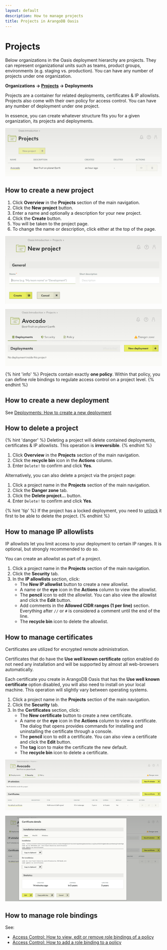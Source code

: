 ```yaml
---
layout: default
description: How to manage projects
title: Projects in ArangoDB Oasis
---
```

# Projects

Below organizations in the Oasis deployment hierarchy are projects. They can
represent organizational units such as teams, product groups, environments
(e.g. staging vs. production). You can have any number of projects under one
organization.

**Organizations → <u>Projects</u> → Deployments**

Projects are a container for related deployments, certificates & IP allowlists.
Projects also come with their own policy for access control. You can have any
number of deployment under one project.

In essence, you can create whatever structure fits you for a given organization,
its projects and deployments.

![Oasis Projects Overview](images/oasis-projects-overview.png)

## How to create a new project

1. Click __Overview__ in the __Projects__ section of the main navigation.
2. Click the __New project__ button.
3. Enter a name and optionally a description for your new project.
4. Click the __Create__ button.
5. You will be taken to the project page.
6. To change the name or description, click either at the top of the page.

![Oasis New Project](images/oasis-new-project.png)

![Oasis Project Summary](images/oasis-project.png)

{% hint 'info' %}
Projects contain exactly **one policy**. Within that policy, you can define
role bindings to regulate access control on a project level.
{% endhint %}

## How to create a new deployment

See [Deployments: How to create a new deployment](deployments.html#how-to-create-a-new-deployment)

## How to delete a project

{% hint 'danger' %}
Deleting a project will delete contained deployments, certificates & IP allowlists.
This operation is **irreversible**.
{% endhint %}

1. Click __Overview__ in the __Projects__ section of the main navigation.
2. Click the __recycle bin__ icon in the __Actions__ column.
3. Enter `Delete!` to confirm and click __Yes__.

Alternatively, you can also delete a project via the project page:

1. Click a project name in the __Projects__ section of the main navigation.
2. Click the __Danger zone__ tab.
3. Click the __Delete project...__ button.
4. Enter `Delete!` to confirm and click __Yes__.

{% hint 'tip' %}
If the project has a locked deployment, you need to [unlock](access-control.html#locked-resources)
it first to be able to delete the project.
{% endhint %}

## How to manage IP allowlists

IP allowlists let you limit access to your deployment to certain IP ranges.
It is optional, but strongly recommended to do so.

You can create an allowlist as part of a project.

1. Click a project name in the __Projects__ section of the main navigation.
2. Click the __Security__ tab.
3. In the __IP allowlists__ section, click:
   - The __New IP allowlist__ button to create a new allowlist.
   - A name or the __eye__ icon in the __Actions__ column to view the allowlist.
   - The __pencil__ icon to edit the allowlist.
     You can also view the allowlist and click the __Edit__ button.
   - Add comments in the __Allowed CIDR ranges (1 per line)__ section. 
     Everything after `//` or `#` is considered a comment until the end of the line.
   - The __recycle bin__ icon to delete the allowlist.

## How to manage certificates

Certificates are utilized for encrypted remote administration.

Certificates that do have the __Use well known certificate__ option enabled do
not need any installation and will be supported by almost all web-browsers
automatically.

Each certificate you create in ArangoDB Oasis that has the
__Use well known certificate__ option disabled, you will also need to install on
your local machine. This operation will slightly vary between operating systems.

1. Click a project name in the __Projects__ section of the main navigation.
2. Click the __Security__ tab.
3. In the __Certificates__ section, click:
   - The __New certificate__ button to create a new certificate.
   - A name or the __eye__ icon in the __Actions__ column to view a certificate.
     The dialog that opens provides commands for installing and uninstalling
     the certificate through a console.
   - The __pencil__ icon to edit a certificate.
     You can also view a certificate and click the __Edit__ button.
   - The __tag__ icon to make the certificate the new default.
   - The __recycle bin__ icon to delete a certificate.

![Oasis Certificates](images/oasis-cert-page-with-cert-present.png)

![Oasis Certificate Install Instructions](images/oasis-cert-install-instructions.png)

## How to manage role bindings

See:
- [Access Control: How to view, edit or remove role bindings of a policy](access-control.html#how-to-view-edit-or-remove-role-bindings-of-a-policy)
- [Access Control: How to add a role binding to a policy](access-control.html#how-to-add-a-role-binding-to-a-policy)
